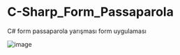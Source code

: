 # C-Sharp_Form_Passaparola
C# form passaparola yarışması form uygulaması


![image](https://github.com/illkkeerr/C-Sharp_Form_Passaparola/assets/129404140/09bdc0eb-aedc-4ed6-a73a-ce71a5e91210)
